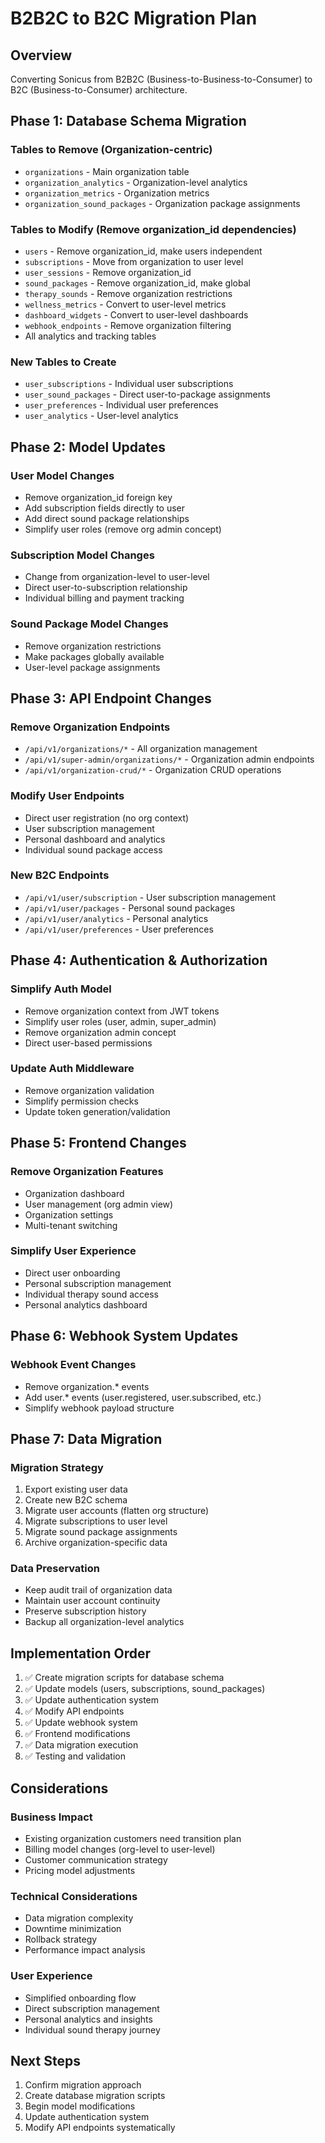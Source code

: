 # B2B2C to B2C Migration Plan

## Overview
Converting Sonicus from B2B2C (Business-to-Business-to-Consumer) to B2C (Business-to-Consumer) architecture.

## Phase 1: Database Schema Migration

### Tables to Remove (Organization-centric)
- `organizations` - Main organization table
- `organization_analytics` - Organization-level analytics
- `organization_metrics` - Organization metrics
- `organization_sound_packages` - Organization package assignments

### Tables to Modify (Remove organization_id dependencies)
- `users` - Remove organization_id, make users independent
- `subscriptions` - Move from organization to user level
- `user_sessions` - Remove organization_id
- `sound_packages` - Remove organization_id, make global
- `therapy_sounds` - Remove organization restrictions
- `wellness_metrics` - Convert to user-level metrics
- `dashboard_widgets` - Convert to user-level dashboards
- `webhook_endpoints` - Remove organization filtering
- All analytics and tracking tables

### New Tables to Create
- `user_subscriptions` - Individual user subscriptions
- `user_sound_packages` - Direct user-to-package assignments
- `user_preferences` - Individual user preferences
- `user_analytics` - User-level analytics

## Phase 2: Model Updates

### User Model Changes
- Remove organization_id foreign key
- Add subscription fields directly to user
- Add direct sound package relationships
- Simplify user roles (remove org admin concept)

### Subscription Model Changes
- Change from organization-level to user-level
- Direct user-to-subscription relationship
- Individual billing and payment tracking

### Sound Package Model Changes
- Remove organization restrictions
- Make packages globally available
- User-level package assignments

## Phase 3: API Endpoint Changes

### Remove Organization Endpoints
- `/api/v1/organizations/*` - All organization management
- `/api/v1/super-admin/organizations/*` - Organization admin endpoints
- `/api/v1/organization-crud/*` - Organization CRUD operations

### Modify User Endpoints
- Direct user registration (no org context)
- User subscription management
- Personal dashboard and analytics
- Individual sound package access

### New B2C Endpoints
- `/api/v1/user/subscription` - User subscription management
- `/api/v1/user/packages` - Personal sound packages
- `/api/v1/user/analytics` - Personal analytics
- `/api/v1/user/preferences` - User preferences

## Phase 4: Authentication & Authorization

### Simplify Auth Model
- Remove organization context from JWT tokens
- Simplify user roles (user, admin, super_admin)
- Remove organization admin concept
- Direct user-based permissions

### Update Auth Middleware
- Remove organization validation
- Simplify permission checks
- Update token generation/validation

## Phase 5: Frontend Changes

### Remove Organization Features
- Organization dashboard
- User management (org admin view)
- Organization settings
- Multi-tenant switching

### Simplify User Experience
- Direct user onboarding
- Personal subscription management
- Individual therapy sound access
- Personal analytics dashboard

## Phase 6: Webhook System Updates

### Webhook Event Changes
- Remove organization.* events
- Add user.* events (user.registered, user.subscribed, etc.)
- Simplify webhook payload structure

## Phase 7: Data Migration

### Migration Strategy
1. Export existing user data
2. Create new B2C schema
3. Migrate user accounts (flatten org structure)
4. Migrate subscriptions to user level
5. Migrate sound package assignments
6. Archive organization-specific data

### Data Preservation
- Keep audit trail of organization data
- Maintain user account continuity
- Preserve subscription history
- Backup all organization-level analytics

## Implementation Order

1. ✅ Create migration scripts for database schema
2. ✅ Update models (users, subscriptions, sound_packages)
3. ✅ Update authentication system
4. ✅ Modify API endpoints
5. ✅ Update webhook system
6. ✅ Frontend modifications
7. ✅ Data migration execution
8. ✅ Testing and validation

## Considerations

### Business Impact
- Existing organization customers need transition plan
- Billing model changes (org-level to user-level)
- Customer communication strategy
- Pricing model adjustments

### Technical Considerations
- Data migration complexity
- Downtime minimization
- Rollback strategy
- Performance impact analysis

### User Experience
- Simplified onboarding flow
- Direct subscription management
- Personal analytics and insights
- Individual sound therapy journey

## Next Steps

1. Confirm migration approach
2. Create database migration scripts
3. Begin model modifications
4. Update authentication system
5. Modify API endpoints systematically
